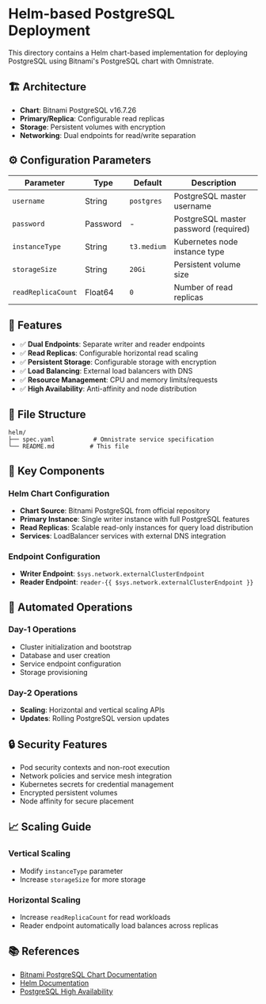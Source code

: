 # Helm-based PostgreSQL Deployment

This directory contains a Helm chart-based implementation for deploying PostgreSQL using Bitnami's PostgreSQL chart with Omnistrate.

## 🏗️ Architecture

- **Chart**: Bitnami PostgreSQL v16.7.26
- **Primary/Replica**: Configurable read replicas
- **Storage**: Persistent volumes with encryption
- **Networking**: Dual endpoints for read/write separation

## ⚙️ Configuration Parameters

| Parameter | Type | Default | Description |
|-----------|------|---------|-------------|
| `username` | String | `postgres` | PostgreSQL master username |
| `password` | Password | - | PostgreSQL master password (required) |
| `instanceType` | String | `t3.medium` | Kubernetes node instance type |
| `storageSize` | String | `20Gi` | Persistent volume size |
| `readReplicaCount` | Float64 | `0` | Number of read replicas |

## 🚀 Features

- ✅ **Dual Endpoints**: Separate writer and reader endpoints
- ✅ **Read Replicas**: Configurable horizontal read scaling
- ✅ **Persistent Storage**: Configurable storage with encryption
- ✅ **Load Balancing**: External load balancers with DNS
- ✅ **Resource Management**: CPU and memory limits/requests
- ✅ **High Availability**: Anti-affinity and node distribution

## 📁 File Structure

```
helm/
├── spec.yaml           # Omnistrate service specification
└── README.md          # This file
```

## 🔧 Key Components

### Helm Chart Configuration
- **Chart Source**: Bitnami PostgreSQL from official repository
- **Primary Instance**: Single writer instance with full PostgreSQL features
- **Read Replicas**: Scalable read-only instances for query load distribution
- **Services**: LoadBalancer services with external DNS integration

### Endpoint Configuration
- **Writer Endpoint**: `$sys.network.externalClusterEndpoint`
- **Reader Endpoint**: `reader-{{ $sys.network.externalClusterEndpoint }}`

## 🔄 Automated Operations

### Day-1 Operations
- Cluster initialization and bootstrap
- Database and user creation
- Service endpoint configuration
- Storage provisioning

### Day-2 Operations
- **Scaling**: Horizontal and vertical scaling APIs
- **Updates**: Rolling PostgreSQL version updates

## 🔒 Security Features

- Pod security contexts and non-root execution
- Network policies and service mesh integration
- Kubernetes secrets for credential management
- Encrypted persistent volumes
- Node affinity for secure placement

## 📈 Scaling Guide

### Vertical Scaling
- Modify `instanceType` parameter
- Increase `storageSize` for more storage

### Horizontal Scaling
- Increase `readReplicaCount` for read workloads
- Reader endpoint automatically load balances across replicas

## 📚 References

- [Bitnami PostgreSQL Chart Documentation](https://github.com/bitnami/charts/tree/main/bitnami/postgresql)
- [Helm Documentation](https://helm.sh/docs/)
- [PostgreSQL High Availability](https://www.postgresql.org/docs/current/high-availability.html)
